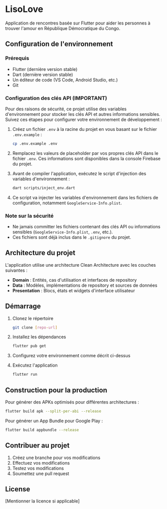 # LisoLove

Application de rencontres basée sur Flutter pour aider les personnes à trouver l'amour en République Démocratique du Congo.

## Configuration de l'environnement

### Prérequis
- Flutter (dernière version stable)
- Dart (dernière version stable)
- Un éditeur de code (VS Code, Android Studio, etc.)
- Git

### Configuration des clés API (IMPORTANT)
Pour des raisons de sécurité, ce projet utilise des variables d'environnement pour stocker les clés API et autres informations sensibles. Suivez ces étapes pour configurer votre environnement de développement :

1. Créez un fichier `.env` à la racine du projet en vous basant sur le fichier `.env.example` :
   ```bash
   cp .env.example .env
   ```

2. Remplacez les valeurs de placeholder par vos propres clés API dans le fichier `.env`. Ces informations sont disponibles dans la console Firebase du projet.

3. Avant de compiler l'application, exécutez le script d'injection des variables d'environnement :
   ```bash
   dart scripts/inject_env.dart
   ```

4. Ce script va injecter les variables d'environnement dans les fichiers de configuration, notamment `GoogleService-Info.plist`.

### Note sur la sécurité
- Ne jamais committer les fichiers contenant des clés API ou informations sensibles (`GoogleService-Info.plist`, `.env`, etc.).
- Ces fichiers sont déjà inclus dans le `.gitignore` du projet.

## Architecture du projet

L'application utilise une architecture Clean Architecture avec les couches suivantes :
- **Domain** : Entités, cas d'utilisation et interfaces de repository
- **Data** : Modèles, implémentations de repository et sources de données
- **Presentation** : Blocs, états et widgets d'interface utilisateur

## Démarrage

1. Clonez le répertoire
   ```bash
   git clone [repo-url]
   ```

2. Installez les dépendances
   ```bash
   flutter pub get
   ```

3. Configurez votre environnement comme décrit ci-dessus

4. Exécutez l'application
   ```bash
   flutter run
   ```

## Construction pour la production

Pour générer des APKs optimisés pour différentes architectures :
```bash
flutter build apk --split-per-abi --release
```

Pour générer un App Bundle pour Google Play :
```bash
flutter build appbundle --release
```

## Contribuer au projet

1. Créez une branche pour vos modifications
2. Effectuez vos modifications
3. Testez vos modifications
4. Soumettez une pull request

## License

[Mentionner la licence si applicable]
